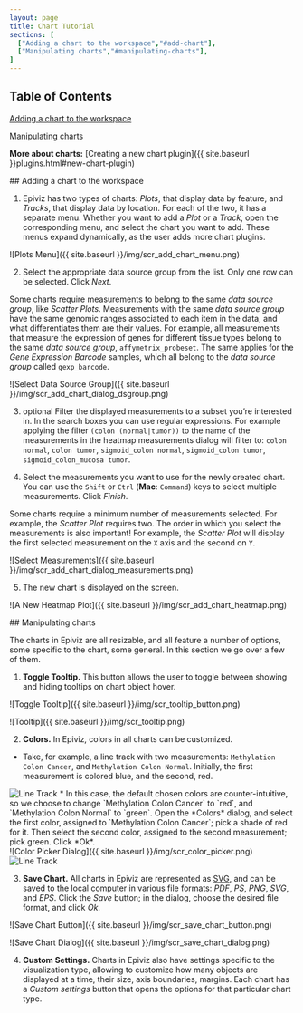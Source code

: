 ```yaml
---
layout: page
title: Chart Tutorial
sections: [
  ["Adding a chart to the workspace","#add-chart"],
  ["Manipulating charts","#manipulating-charts"],
]
---
```


## Table of Contents

[Adding a chart to the workspace](#add-chart)

[Manipulating charts](#manipulating-charts)

**More about charts:** [Creating a new chart plugin]({{ site.baseurl }}plugins.html#new-chart-plugin)

<a name="add-chart">
## Adding a chart to the workspace
</a>

1. Epiviz has two types of charts: *Plots*, that display data by feature, and *Tracks*, that display data by location.
For each of the two, it has a separate menu. Whether you want to add a *Plot* or a *Track*, open the corresponding menu,
and select the chart you want to add. These menus expand dynamically, as the user adds more chart plugins.

  ![Plots Menu]({{ site.baseurl }}/img/scr_add_chart_menu.png)

2. Select the appropriate data source group from the list. Only one row can be selected. Click *Next*.

  Some charts require measurements to belong to the same *data source group*, like *Scatter Plots*. Measurements with
  the same *data source group* have the same genomic ranges associated to each item in the data, and what differentiates
  them are their values. For example, all measurements that measure the expression of genes for different tissue types
  belong to the same *data source group*, `affymetrix_probeset`. The same applies for the *Gene Expression Barcode* samples, which all belong
  to the *data source group* called `gexp_barcode`.

  ![Select Data Source Group]({{ site.baseurl }}/img/scr_add_chart_dialog_dsgroup.png)

3. <span class="optional">optional</span> Filter the displayed measurements to a subset you’re interested in. In the
search boxes you can use regular expressions. For example applying the filter `(colon (normal|tumor))` to the name of
the measurements in the heatmap measurements dialog will filter to: `colon normal`, `colon tumor`, `sigmoid_colon normal`,
`sigmoid_colon tumor`, `sigmoid_colon_mucosa tumor`.

4. Select the measurements you want to use for the newly created chart. You can use the `Shift` or `Ctrl` (**Mac**:
`Command`) keys to select multiple measurements. Click *Finish*.

  Some charts require a minimum number of measurements selected. For example, the *Scatter Plot* requires two. The order
  in which you select the measurements is also important! For example, the *Scatter Plot* will display the first selected
  measurement on the `X` axis and the second on `Y`.

  ![Select Measurements]({{ site.baseurl }}/img/scr_add_chart_dialog_measurements.png)

5. The new chart is displayed on the screen.

  ![A New Heatmap Plot]({{ site.baseurl }}/img/scr_add_chart_heatmap.png)


<a name="manipulating-charts">
## Manipulating charts
</a>

The charts in Epiviz are all resizable, and all feature a number of options, some specific to the chart, some general.
In this section we go over a few of them.

1. **Toggle Tooltip.** This button allows the user to toggle between showing and hiding tooltips on chart object hover.

  ![Toggle Tooltip]({{ site.baseurl }}/img/scr_tooltip_button.png)

  ![Tooltip]({{ site.baseurl }}/img/scr_tooltip.png)

2. **Colors.** In Epiviz, colors in all charts can be customized.
  * Take, for example, a line track with two measurements: `Methylation Colon Cancer`, and `Methylation Colon Normal`.
Initially, the first measurement is colored blue, and the second, red.<br/>
  <img alt="Line Track" src="{{ site.baseurl }}/img/scr_line_met_cancer_normal_red_blue.png" style="max-width: 100%" />
  * In this case, the default chosen colors are counter-intuitive, so we choose to change `Methylation Colon Cancer` to
   `red`, and `Methylation Colon Normal` to `green`. Open the *Colors* dialog, and select the first color, assigned to
   `Methylation Colon Cancer`; pick a shade of red for it. Then select the second color, assigned to the second
   measurement; pick green. Click *Ok*.<br/>
  ![Color Picker Dialog]({{ site.baseurl }}/img/scr_color_picker.png)
  <img alt="Line Track" src="{{ site.baseurl }}/img/scr_line_met_cancer_normal_green_red.png" style="max-width: 100%" />

3. **Save Chart.** All charts in Epiviz are represented as [SVG](http://en.wikipedia.org/wiki/Scalable_Vector_Graphics),
and can be saved to the local computer in various file formats: *PDF*, *PS*, *PNG*, *SVG*, and *EPS*. Click the *Save*
button; in the dialog, choose the desired file format, and click *Ok*.

  ![Save Chart Button]({{ site.baseurl }}/img/scr_save_chart_button.png)

  ![Save Chart Dialog]({{ site.baseurl }}/img/scr_save_chart_dialog.png)

4. **Custom Settings.** Charts in Epiviz also have settings specific to the visualization type, allowing to customize
how many objects are displayed at a time, their size, axis boundaries, margins. Each chart has a *Custom settings*
button that opens the options for that particular chart type.
